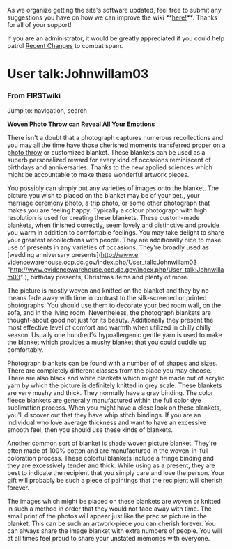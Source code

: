As we organize getting the site's software updated, feel free to submit any
suggestions you have on how we can improve the wiki
_**_[here!](/index.php/User:Hallry/Suggestions "User:Hallry/Suggestions"
)_**_. Thanks for all of your support!

If you are an administrator, it would be greatly appreciated if you could help
patrol [Recent Changes](/index.php/Special:Recentchanges
"Special:Recentchanges" ) to combat spam.

# User talk:Johnwillam03

### From FIRSTwiki

Jump to: navigation, search

**Woven Photo Throw can Reveal All Your Emotions**

  

There isn't a doubt that a photograph captures numerous recollections and you
may all the time have those cherished moments transferred proper on a [photo
throw](http://www.thememoriesplace.com/ "http://www.thememoriesplace.com/" )
or customized blanket. These blankets can be used as a superb personalized
reward for every kind of occasions reminiscent of birthdays and anniversaries.
Thanks to the new applied sciences which might be accountable to make these
wonderful artwork pieces.

You possibly can simply put any varieties of images onto the blanket. The
picture you wish to placed on the blanket may be of your pet., your marriage
ceremony photo, a trip photo, or some other photograph that makes you are
feeling happy. Typically a colour photograph with high resolution is used for
creating these blankets. These custom-made blankets, when finished correctly,
seem lovely and distinctive and provide you warm in addition to comfortable
feelings. You may take delight to share your greatest recollections with
people. They are additionally nice to make use of presents in any varieties of
occasions. They're broadly used as [wedding anniversary presents](http://www.e
videncewarehouse.ocp.dc.gov/index.php/User_talk:Johnwillam03
"http://www.evidencewarehouse.ocp.dc.gov/index.php/User_talk:Johnwillam03" ),
birthday presents, Christmas items and plenty of more.

The picture is mostly woven and knitted on the blanket and they by no means
fade away with time in contrast to the silk-screened or printed photographs.
You should use them to decorate your bed room wall, on the sofa, and in the
living room. Nevertheless, the photograph blankets are thought-about good not
just for its beauty. Additionally they present the most effective level of
comfort and warmth when utilized in chilly chilly season. Usually one hundred%
hypoallergenic gentle yarn is used to make the blanket which provides a mushy
blanket that you could cuddle up comfortably.

Photograph blankets can be found with a number of of shapes and sizes. There
are completely different classes from the place you may choose. There are also
black and white blankets which might be made out of acrylic yarn by which the
picture is definitely knitted in grey scale. These blankets are very mushy and
thick. They normally have a gray binding. The color fleece blankets are
generally manufactured within the full color dye sublimation process. When you
might have a close look on these blankets, you'll discover out that they have
whip stitch bindings. If you are an individual who love average thickness and
want to have an excessive smooth feel, then you should use these kinds of
blankets.

Another common sort of blanket is shade woven picture blanket. They're often
made of 100% cotton and are manufactured in the woven-in-full coloration
process. These colorful blankets include a fringe binding and they are
excessively tender and thick. While using as a present, they are best to
indicate the recipient that you simply care and love the person. Your gift
will probably be such a piece of paintings that the recipient will cherish
forever.

The images which might be placed on these blankets are woven or knitted in
such a method in order that they would not fade away with time. The small
print of the photos will appear just like the precise picture in the blanket.
This can be such an artwork-piece you can cherish forever. You can always
share the image blanket with extra numbers of people. You will at all times
feel proud to share your unstated memories with everyone.

